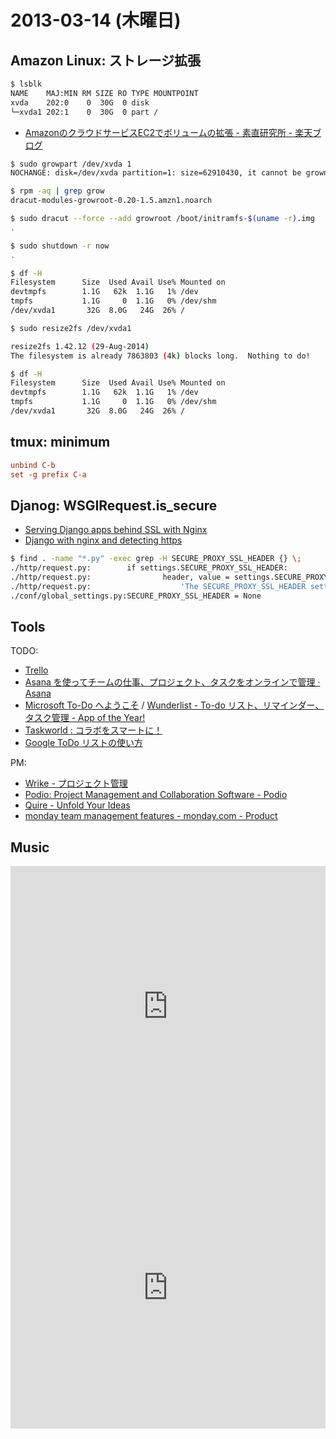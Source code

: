 # 2013-03-14 (木曜日)

## Amazon Linux: ストレージ拡張

~~~bash
$ lsblk
NAME    MAJ:MIN RM SIZE RO TYPE MOUNTPOINT
xvda    202:0    0  30G  0 disk
└─xvda1 202:1    0  30G  0 part /
~~~

- [AmazonのクラウドサービスEC2でボリュームの拡張 - 素直研究所 - 楽天ブログ](https://plaza.rakuten.co.jp/sunaolabo/diary/201801230001/)

~~~bash
$ sudo growpart /dev/xvda 1
NOCHANGE: disk=/dev/xvda partition=1: size=62910430, it cannot be grown
~~~

~~~bash
$ rpm -aq | grep grow
dracut-modules-growroot-0.20-1.5.amzn1.noarch
~~~

~~~bash
$ sudo dracut --force --add growroot /boot/initramfs-$(uname -r).img
.
~~~

~~~bash
$ sudo shutdown -r now
.
~~~

~~~bash
$ df -H
Filesystem      Size  Used Avail Use% Mounted on
devtmpfs        1.1G   62k  1.1G   1% /dev
tmpfs           1.1G     0  1.1G   0% /dev/shm
/dev/xvda1       32G  8.0G   24G  26% /
~~~

~~~bash
$ sudo resize2fs /dev/xvda1

resize2fs 1.42.12 (29-Aug-2014)
The filesystem is already 7863803 (4k) blocks long.  Nothing to do!
~~~

~~~bash
$ df -H
Filesystem      Size  Used Avail Use% Mounted on
devtmpfs        1.1G   62k  1.1G   1% /dev
tmpfs           1.1G     0  1.1G   0% /dev/shm
/dev/xvda1       32G  8.0G   24G  26% /
~~~

## tmux: minimum

~~~conf
unbind C-b
set -g prefix C-a
~~~

## Djanog: WSGIRequest.is_secure

- [Serving Django apps behind SSL with Nginx](https://gist.github.com/davewongillies/6897161)
- [Django with nginx and detecting https](http://code.opoki.com/django-with-nginx-and-detecting-https/)

~~~bash 
$ find . -name "*.py" -exec grep -H SECURE_PROXY_SSL_HEADER {} \;
./http/request.py:        if settings.SECURE_PROXY_SSL_HEADER:
./http/request.py:                header, value = settings.SECURE_PROXY_SSL_HEADER
./http/request.py:                    'The SECURE_PROXY_SSL_HEADER setting must be a tuple containing two values.'
./conf/global_settings.py:SECURE_PROXY_SSL_HEADER = None
~~~

## Tools

TODO:

- [Trello](https://trello.com/ja)
- [Asana を使ってチームの仕事、プロジェクト、タスクをオンラインで管理 · Asana](https://asana.com/ja)
- [Microsoft To-Do へようこそ](https://todo.microsoft.com/ja-jp/) / [Wunderlist - To-do リスト、リマインダー、タスク管理 - App of the Year!](https://www.wunderlist.com/ja/)
- [Taskworld : コラボをスマートに！](https://taskworld.com/ja/)
- [Google ToDo リストの使い方](https://support.google.com/tasks/answer/7675772)

PM:

- [Wrike - プロジェクト管理](https://www.wrike.com/ja/)
- [Podio: Project Management and Collaboration Software - Podio](https://podio.com/)
- [Quire - Unfold Your Ideas](https://quire.io/)
- [monday team management features - monday.com - Product](https://monday.com/product/)


## Music

<iframe allow="autoplay *; encrypted-media *;" frameborder="0" height="450" style="width:100%;max-width:660px;overflow:hidden;background:transparent;" sandbox="allow-forms allow-popups allow-same-origin allow-scripts allow-storage-access-by-user-activation allow-top-navigation-by-user-activation" src="https://embed.music.apple.com/jp/album/gloria-single/1454441710"></iframe>

<iframe allow="autoplay *; encrypted-media *;" frameborder="0" height="450" style="width:100%;max-width:660px;overflow:hidden;background:transparent;" sandbox="allow-forms allow-popups allow-same-origin allow-scripts allow-storage-access-by-user-activation allow-top-navigation-by-user-activation" src="https://embed.music.apple.com/jp/album/midas-touch-single/1453741240"></iframe>
